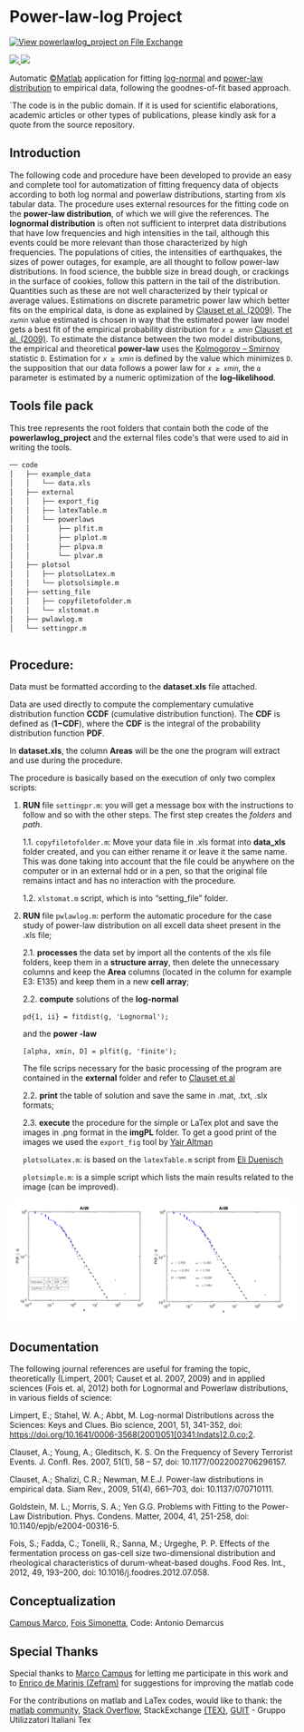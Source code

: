 # Power-law-log Project
[![View powerlawlog_project on File Exchange](https://www.mathworks.com/matlabcentral/images/matlab-file-exchange.svg)](https://it.mathworks.com/matlabcentral/fileexchange/78982-powerlawlog_project)


<a href=https://www.mdpi.com/2304-8158/9/9/1272>
    <img src=https://www.mdpi.com/img/design/mdpi-pub-logo-blue-small4.png?fff78193ca41c286 width="80" /> 
    <img src= https://www.mdpi.com/img/journals/foods-logo.png?8b1ef14ac0638a0d)](https://www.mdpi.com/2304-8158/9/9/1272 width="200" />
</a>


Automatic [&copy;Matlab](https://www.mathworks.com/?s_tid=gn_logo) application for fitting [log-normal](https://en.wikipedia.org/wiki/Log-normal_distribution) and [power-law distribution](https://en.wikipedia.org/wiki/Power_law) to empirical data, following the goodnes-of-fit based approach.

`The code is in the public domain. If it is used for scientific elaborations, academic articles or other types of publications, please kindly ask for a quote from the source repository.

## Introduction

The following code and procedure have been developed to provide an easy and complete tool for automatization of fitting frequency data of objects according to both log normal and powerlaw distributions, starting from xls tabular data. The procedure uses external resources for the fitting code on the **power-law distribution**, of which we will give the references. The **lognormal distribution** is often not sufficient to interpret data distributions that have low frequencies and high intensities in the tail, although this events could be more relevant than those characterized by high frequencies. The populations of cities, the intensities of earthquakes, the sizes of power outages, for example, are all thought to follow power-law distributions. In food science, the bubble size in bread dough, or crackings in the surface of cookies, follow this pattern in the tail of the distribution. Quantities such as these are not well characterized by their typical or average values. Estimations on discrete parametric power law which better fits on the empirical data, is done as explained by [Clauset et al. (2009)](https://arxiv.org/abs/0706.1062). The `𝑥≥𝑚𝑖𝑛` value estimated is chosen in way that the estimated power law model gets a best fit of the empirical probability distribution for `𝑥 ≥ 𝑥𝑚𝑖𝑛` [Clauset et al. (2009)](https://arxiv.org/abs/0706.1062). To estimate the distance between the two model distributions, the empirical and theoretical **power-law** uses the [Kolmogorov – Smirnov](https://en.wikipedia.org/wiki/Kolmogorov–Smirnov_test) statistic `D`. Estimation for `𝑥 ≥ 𝑥𝑚𝑖𝑛` is defined by the value which minimizes `D`. the supposition that our data follows a power law for `𝑥 ≥ 𝑥𝑚𝑖𝑛`, the `α` parameter is estimated by a numeric optimization of the **log–likelihood**.

## Tools file pack

This tree represents the root folders that contain both the code of the **powerlawlog_project** and the external files code's that were used to aid in writing the tools.

```	
── code
│   ├── example_data
│   │   └── data.xls
│   ├── external
│   │   ├── export_fig
│   │   ├── latexTable.m
│   │   └── powerlaws
│   │       ├── plfit.m
│   │       ├── plplot.m
│   │       ├── plpva.m
│   │       └── plvar.m
│   ├── plotsol
│   │   ├── plotsolLatex.m
│   │   └── plotsolsimple.m
│   ├── setting_file
│   │   ├── copyfiletofolder.m
│   │   └── xlstomat.m
│   ├── pwlawlog.m
│   └── settingpr.m
		
```
 <!-- this is a cooment
 ![Tree files project](https://github.com/AntonioDEM/powerlawlog_project/blob/master/img/treeproject.png)
 -->

## Procedure:

Data must be formatted according to the **dataset.xls** file attached.

Data are used directly to compute the complementary cumulative distribution function **CCDF** (cumulative distribution function). The **CDF** is defined as (**1−CDF**), where the **CDF** is the integral of the probability distribution function **PDF**.

In **dataset.xls**, the column **Areas** will be the one the program will extract and use during the procedure.

The procedure is basically based on the execution of only two complex scripts:

1.	**RUN** file `settingpr.m`: you will get a message box with the instructions to follow and so with the other steps. The first step creates the *folders* and *path*.

	1.1.	`copyfiletofolder.m`: Move your data file in .xls format into **data_xls** folder created, and you can either rename it or leave it the same name. This was done taking into account that the file could be anywhere on the computer or in an external hdd or in a pen, so that the original file remains intact and has no interaction with the procedure.

	1.2.  `xlstomat.m` script, which is into “setting_file” folder.

2.	**RUN** file `pwlawlog.m`: perform the automatic procedure for the case study of power-law distribution on all excell data sheet present in the .xls file;

	2.1.		**processes** the data set by import all the contents of the xls file folders, keep them in a **structure array**, then delete the unnecessary columns and keep the **Area** columns (located in the column for example E3: E135) and keep them in a new **cell array**;

	2.2.	**compute** solutions of the **log-normal**

	```
	pd{1, ii} = fitdist(g, 'Lognormal');
	```

	and the **power -law**

	```
	[alpha, xmin, D] = plfit(g, 'finite');
	```
	The file scrips necessary for the basic processing of the program are contained in the **external** folder and refer to [Clauset et al](http://tuvalu.santafe.edu/~aaronc/powerlaws/)

	2.2.	**print** the table of solution and save the same in .mat, .txt, .slx formats;

	2.3. **execute** the procedure for the simple or LaTex plot and save the images in .png format in the **imgPL** folder.
	To get a good print of the images we used the `export_fig` tool by [Yair Altman](https://www.mathworks.com/matlabcentral/fileexchange/23629-export_fig)

	`plotsolLatex.m`: is based on the `latexTable.m` script from [Eli Duenisch](https://github.com/eliduenisch/latexTable/blob/master/README.md)

	`plotsimple.m`: is a simple script which lists the main results related to the image (can be improved).

![example img](https://github.com/AntonioDEM/powerlawlog_project/blob/master/img/example_plot.png)


## Documentation

The following journal references are useful for framing the topic, theoretically (Limpert, 2001; Causet et al. 2007, 2009) and in applied sciences (Fois et. al, 2012) both for Lognormal and Powerlaw distributions, in various fields of science:

Limpert, E.; Stahel, W. A.; Abbt, M. Log-normal Distributions across the Sciences: Keys and Clues. Bio science, 2001, 51, 341-352, doi: https://doi.org/10.1641/0006-3568(2001)051[0341:lndats]2.0.co;2.

Clauset, A.; Young, A.; Gleditsch, K. S. On the Frequency of Severy Terrorist Events. J. Confl. Res. 2007, 51(1), 58 – 57, doi: 10.1177/0022002706296157.

Clauset, A.; Shalizi, C.R.; Newman, M.E.J. Power-law distributions in empirical data. Siam Rev., 2009, 51(4), 661–703, doi: 10.1137/070710111.

Goldstein, M. L.; Morris, S. A.; Yen G.G. Problems with Fitting to the Power-Law Distribution. Phys. Condens. Matter, 2004, 41, 251-258, doi: 10.1140/epjb/e2004-00316-5.

Fois, S.; Fadda, C.; Tonelli, R.; Sanna, M.; Urgeghe, P. P. Effects of the fermentation process on gas-cell size two-dimensional distribution and rheological characteristics of durum-wheat-based doughs. Food Res. Int., 2012, 49, 193–200, doi: 10.1016/j.foodres.2012.07.058.

## Conceptualization

[Campus Marco](https://www.researchgate.net/profile/Marco_Campus), [Fois Simonetta](https://www.researchgate.net/profile/Simonetta_Fois), Code: Antonio Demarcus


## Special Thanks

Special thanks to [Marco Campus](https://it.linkedin.com/in/marco-campus-7797959/it-it?trk=people-guest_people_search-card) for letting me participate in this work and to [Enrico de Marinis (Zefram)](https://www.facebook.com/zefram.zef) for suggestions for improving the matlab code

For the contributions on matlab and LaTex codes, would like to thank: the [matlab community](https://www.mathworks.com/matlabcentral/fileexchange/), [Stack Overflow](https://stackoverflow.com), StackExchange [{TEX}](https://tex.stackexchange.com), [GUIT](https://www.guitex.org/home/) - Gruppo Utilizzatori Italiani Tex
